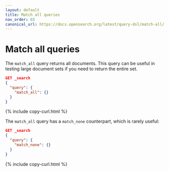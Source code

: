 ```yaml
---
layout: default
title: Match all queries
nav_order: 65
canonical_url: https://docs.opensearch.org/latest/query-dsl/match-all/
---
```


# Match all queries

The `match_all` query returns all documents. This query can be useful in testing large document sets if you need to return the entire set.

```json
GET _search
{
  "query": {
    "match_all": {}
  }
}
```
{% include copy-curl.html %}

The `match_all` query has a `match_none` counterpart, which is rarely useful:

```json
GET _search
{
  "query": {
    "match_none": {}
  }
}
```
{% include copy-curl.html %}